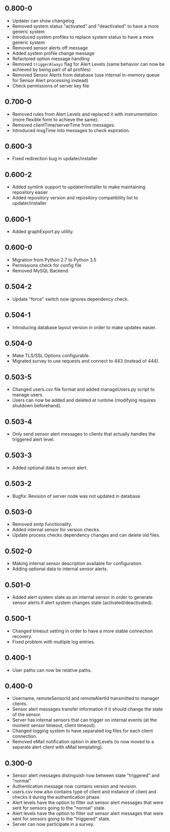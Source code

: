 ## 0.800-0

* Updater can show changelog
* Removed system status "activated" and "deactivated" to have a more generic system
* Introduced system profiles to replace system status to have a more generic system
* Removed sensor alerts off message
* Added system profile change message
* Refactored option message handling
* Removed `triggerAlways` flag for Alert Levels (same behavior can now be achieved by being part of all profiles)
* Removed Sensor Alerts from database (use internal in-memory queue for Sensor Alert processing instead)
* Check permissions of server key file

## 0.700-0

* Removed rules from Alert Levels and replaced it with instrumentation (more flexible form to achieve the same).
* Removed clientTime/serverTime from messages.
* Introduced msgTime into messages to check expiration.

## 0.600-3

* Fixed redirection bug in updater/installer

## 0.600-2

* Added symlink support to updater/installer to make maintaining repository easier
* Added repository version and repository compatibility list to updater/installer 

## 0.600-1

* Added graphExport.py utility.

## 0.600-0

* Migration from Python 2.7 to Python 3.5
* Permissions check for config file
* Removed MySQL Backend

## 0.504-2

* Update "force" switch now ignores dependency check.

## 0.504-1

* Introducing database layout version in order to make updates easier.

## 0.504-0

* Make TLS/SSL Options configurable.
* Migrated survey to use requests and connect to 443 (instead of 444).

## 0.503-5

* Changed users.csv file format and added manageUsers.py script to manage users.
* Users can now be added and deleted at runtime (modifying requires shutdown beforehand).

## 0.503-4

* Only send sensor alert messages to clients that actually handles the triggered alert level.

## 0.503-3

* Added optional data to sensor alert.

## 0.503-2

* Bugfix: Revision of server node was not updated in database.

## 0.503-0

* Removed smtp functionality.
* Added internal sensor for version checks.
* Update process checks dependency changes and can delete old files.

## 0.502-0

* Making internal sensor description available for configuration.
* Adding optional data to internal sensor alerts.

## 0.501-0

* Added alert system state as an internal sensor in order to generate sensor alerts if alert system changes state (activated/deactivated).

## 0.500-1

* Changed timeout setting in order to have a more stable connection recovery.
* Fixed problem with multiple log entries.

## 0.400-1

* User paths can now be relative paths.

## 0.400-0

* Username, remoteSensorId and remoteAlertId transmitted to manager clients.
* Sensor alert messages transfer information if it should change the state of the sensor.
* Server has internal sensors that can trigger on internal events (at the moment sensor timeout, client timeout).
* Changed logging system to have separated log files for each client connection.
* Removed eMail notification option in alertLevels (is now moved to a separate alert client with eMail templating).

## 0.300-0

* Sensor alert messages distinguish now between state "triggered" and "normal"
* Authentication message now contains version and revision.
* users.csv now also contains type of client and instance of client and checks it during the authentication phase.
* Alert levels have the option to filter out sensor alert messages that were sent for sensors going to the "normal" state.
* Alert levels have the option to filter out sensor alert messages that were sent for sensors going to the "triggered" state.
* Server can now participate in a survey.
